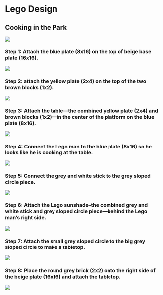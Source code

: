 # Lego Design

## Cooking in the Park

![](https://github.com/Yun0613/mini-projects-sandbox/blob/master/Lego%20Images/Screen%20Shot%202020-01-13%20at%2015.20.03.png)

### Step 1: Attach the blue plate (8x16) on the top of beige base plate (16x16).

![](https://github.com/Yun0613/mini-projects-sandbox/blob/master/Lego%20Images/Screen%20Shot%202020-01-13%20at%2015.14.35.png)

### Step 2: attach the yellow plate (2x4) on the top of the two brown blocks (1x2).

![](https://github.com/Yun0613/mini-projects-sandbox/blob/master/Lego%20Images/Screen%20Shot%202020-01-13%20at%2015.14.18.png)

### Step 3: Attach the table—the combined yellow plate (2x4) and brown blocks (1x2)—in the center of the platform on the blue plate (8x16). 

![](https://github.com/Yun0613/mini-projects-sandbox/blob/master/Lego%20Images/Screen%20Shot%202020-01-13%20at%2015.14.47.png)

### Step 4: Connect the Lego man to the blue plate (8x16) so he looks like he is cooking at the table.

![](https://github.com/Yun0613/mini-projects-sandbox/blob/master/Lego%20Images/Screen%20Shot%202020-01-13%20at%2015.14.59.png)

### Step 5: Connect the grey and white stick to the grey sloped circle piece.

![](https://github.com/Yun0613/mini-projects-sandbox/blob/master/Lego%20Images/Screen%20Shot%202020-01-13%20at%2015.22.13.png)

### Step 6:  Attach the Lego sunshade–the combined grey and white stick and grey sloped circle piece—behind the Lego man’s right side.

![](https://github.com/Yun0613/mini-projects-sandbox/blob/master/Lego%20Images/Screen%20Shot%202020-01-13%20at%2015.22.22.png)

### Step 7: Attach the small grey sloped circle to the big grey sloped circle to make a tabletop.

![](https://github.com/Yun0613/mini-projects-sandbox/blob/master/Lego%20Images/Screen%20Shot%202020-01-13%20at%2015.22.42.png)

### Step 8: Place the round grey brick (2x2) onto the right side of the beige plate (16x16) and attach the tabletop.

![](https://github.com/Yun0613/mini-projects-sandbox/blob/master/Lego%20Images/Screen%20Shot%202020-01-13%20at%2015.22.53.png)
